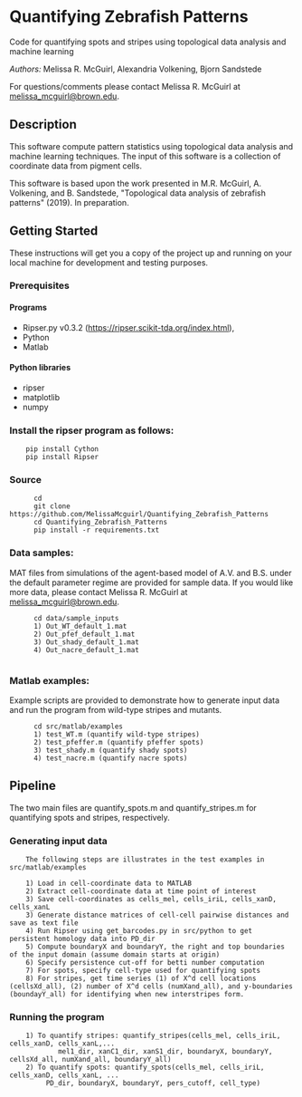 # Quantifying Zebrafish Patterns
Code for quantifying spots and stripes using topological data analysis and machine learning 

_Authors:_ Melissa R. McGuirl, Alexandria Volkening, Bjorn Sandstede 

For questions/comments please contact Melissa R. McGuirl at melissa_mcguirl@brown.edu.


## Description 

This software compute pattern statistics using topological data analysis and machine learning techniques. The input of this software is a collection of coordinate data from pigment cells.

This software is based upon the work presented in M.R. McGuirl, A. Volkening, and B. Sandstede, "Topological data analysis of zebrafish patterns" (2019). In preparation.

## Getting Started

These instructions will get you a copy of the project up and running on your local machine for development and testing purposes. 

### Prerequisites

#### Programs
*  Ripser.py v0.3.2 (https://ripser.scikit-tda.org/index.html), 
*  Python 
*  Matlab 

#### Python libraries
 * ripser
 * matplotlib
 * numpy

### Install the ripser program as follows: 
```
	pip install Cython
	pip install Ripser
```

### Source 
```
      cd 
      git clone https://github.com/MelissaMcguirl/Quantifying_Zebrafish_Patterns
      cd Quantifying_Zebrafish_Patterns
      pip install -r requirements.txt
```


### Data samples:    

MAT files from simulations of the agent-based model of A.V. and B.S. under the default parameter regime are provided for sample data. If you would like more data, please contact Melissa R. McGuirl at melissa_mcguirl@brown.edu.

```
      cd data/sample_inputs
      1) Out_WT_default_1.mat 
      2) Out_pfef_default_1.mat  
      3) Out_shady_default_1.mat 
      4) Out_nacre_default_1.mat 
      
```


### Matlab examples:    

Example scripts are provided to demonstrate how to generate input data and run the program from wild-type stripes and mutants. 

```
      cd src/matlab/examples
      1) test_WT.m (quantify wild-type stripes)
      2) test_pfeffer.m (quantify pfeffer spots)
      3) test_shady.m (quantify shady spots)
      4) test_nacre.m (quantify nacre spots)
```


## Pipeline 
The two main files are quantify_spots.m and quantify_stripes.m for quantifying spots and stripes, respectively. 


### Generating input data
```
	The following steps are illustrates in the test examples in src/matlab/examples
	
	1) Load in cell-coordinate data to MATLAB
	2) Extract cell-coordinate data at time point of interest 
	3) Save cell-coordinates as cells_mel, cells_iriL, cells_xanD, cells_xanL
	3) Generate distance matrices of cell-cell pairwise distances and save as text file
	4) Run Ripser using get_barcodes.py in src/python to get persistent homology data into PD_dir
	5) Compute boundaryX and boundaryY, the right and top boundaries of the input domain (assume domain starts at origin)
	6) Specify persistence cut-off for betti number computation
	7) For spots, specify cell-type used for quantifying spots
	8) For stripes, get time series (1) of X^d cell locations (cellsXd_all), (2) number of X^d cells (numXand_all), and y-boundaries (boundayY_all) for identifying when new interstripes form. 

```

### Running the program
```
	1) To quantify stripes: quantify_stripes(cells_mel, cells_iriL, cells_xanD, cells_xanL,...
     		mel1_dir, xanC1_dir, xanS1_dir, boundaryX, boundaryY, cellsXd_all, numXand_all, boundaryY_all)
	2) To quantify spots: quantify_spots(cells_mel, cells_iriL, cells_xanD, cells_xanL, ...
   		 PD_dir, boundaryX, boundaryY, pers_cutoff, cell_type)
```



